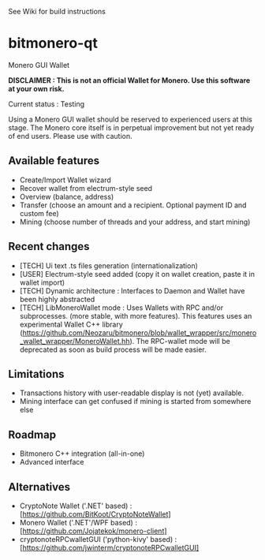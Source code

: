 See Wiki for build instructions

bitmonero-qt
============

Monero GUI Wallet


**DISCLAIMER : This is not an official Wallet for Monero. Use this software at your own risk.**


Current status : Testing



Using a Monero GUI wallet should be reserved to experienced users at this stage.
The Monero core itself is in perpetual improvement but not yet ready of end users.
Please use with caution.


Available features
------------------
* Create/Import Wallet wizard
* Recover wallet from electrum-style seed
* Overview (balance, address)
* Transfer (choose an amount and a recipient. Optional payment ID and custom fee)
* Mining (choose number of threads and your address, and start mining)


Recent changes
--------------
* [TECH] Ui text .ts files generation (internationalization)
* [USER] Electrum-style seed added (copy it on wallet creation, paste it in wallet import)
* [TECH] Dynamic architecture : Interfaces to Daemon and Wallet have been highly abstracted
* [TECH] LibMoneroWallet mode : Uses Wallets with RPC and/or subprocesses. (more stable, with more features). This features uses an experimental Wallet C++ library (https://github.com/Neozaru/bitmonero/blob/wallet_wrapper/src/monero_wallet_wrapper/MoneroWallet.hh). The RPC-wallet mode will be deprecated as soon as build process will be made easier.



Limitations
-----------
* Transactions history with user-readable display is not (yet) available.
* Mining interface can get confused if mining is started from somewhere else


Roadmap
-------
* Bitmonero C++ integration (all-in-one)
* Advanced interface



Alternatives
------------

* CryptoNote Wallet ('.NET' based) : [https://github.com/BitKoot/CryptoNoteWallet]
* Monero Wallet ('.NET'/WPF based) : [https://github.com/Jojatekok/monero-client]
* cryptonoteRPCwalletGUI ('python-kivy' based) : [https://github.com/jwinterm/cryptonoteRPCwalletGUI]
